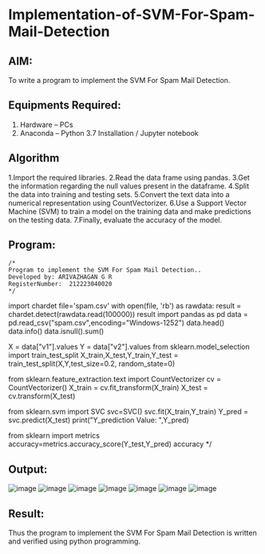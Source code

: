 # Implementation-of-SVM-For-Spam-Mail-Detection

## AIM:
To write a program to implement the SVM For Spam Mail Detection.

## Equipments Required:
1. Hardware – PCs
2. Anaconda – Python 3.7 Installation / Jupyter notebook

## Algorithm
1.Import the required libraries.
2.Read the data frame using pandas.
3.Get the information regarding the null values present in the dataframe.
4.Split the data into training and testing sets.
5.Convert the text data into a numerical representation using CountVectorizer.
6.Use a Support Vector Machine (SVM) to train a model on the training data and make predictions on the testing data.
7.Finally, evaluate the accuracy of the model.
## Program:
```
/*
Program to implement the SVM For Spam Mail Detection..
Developed by: ARIVAZHAGAN G R
RegisterNumber:  212223040020
*/
```

import chardet 
file='spam.csv'
with open(file, 'rb') as rawdata: 
    result = chardet.detect(rawdata.read(100000))
result
import pandas as pd
data = pd.read_csv("spam.csv",encoding="Windows-1252")
data.head()
data.info()
data.isnull().sum()

X = data["v1"].values
Y = data["v2"].values
from sklearn.model_selection import train_test_split
X_train,X_test,Y_train,Y_test = train_test_split(X,Y,test_size=0.2, random_state=0)

from sklearn.feature_extraction.text import CountVectorizer
cv = CountVectorizer()
X_train = cv.fit_transform(X_train)
X_test = cv.transform(X_test)

from sklearn.svm import SVC
svc=SVC()
svc.fit(X_train,Y_train)
Y_pred = svc.predict(X_test)
print("Y_prediction Value: ",Y_pred)

from sklearn import metrics
accuracy=metrics.accuracy_score(Y_test,Y_pred)
accuracy
*/


## Output:
![image](https://github.com/ARIVAZHAGAN04/Implementation-of-SVM-For-Spam-Mail-Detection/assets/161414455/34d13e1f-9ac9-4e8f-8421-c9dcb88780eb)
![image](https://github.com/ARIVAZHAGAN04/Implementation-of-SVM-For-Spam-Mail-Detection/assets/161414455/87d07e27-8ef7-4583-8727-b5930529b7dd)
![image](https://github.com/ARIVAZHAGAN04/Implementation-of-SVM-For-Spam-Mail-Detection/assets/161414455/b0413c26-cafb-4cd1-9fd9-6c42394e91cf)
![image](https://github.com/ARIVAZHAGAN04/Implementation-of-SVM-For-Spam-Mail-Detection/assets/161414455/22aab6da-6897-4dab-a5b9-2907a1b796d0)
![image](https://github.com/ARIVAZHAGAN04/Implementation-of-SVM-For-Spam-Mail-Detection/assets/161414455/428e0512-6d00-41e7-a4cc-ce1b6f40bed1)
![image](https://github.com/ARIVAZHAGAN04/Implementation-of-SVM-For-Spam-Mail-Detection/assets/161414455/07109087-c591-4929-aa06-46434f9bbe5a)
![image](https://github.com/ARIVAZHAGAN04/Implementation-of-SVM-For-Spam-Mail-Detection/assets/161414455/937e2032-adf3-44a3-affc-b8b5869a0cad)




## Result:
Thus the program to implement the SVM For Spam Mail Detection is written and verified using python programming.

